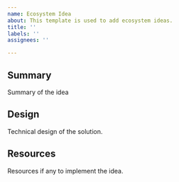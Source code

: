 ```yaml
---
name: Ecosystem Idea
about: This template is used to add ecosystem ideas.
title: ''
labels: ''
assignees: ''

---
```


## Summary
Summary of the idea

## Design
Technical design of the solution. 

## Resources
Resources if any to implement the idea.
